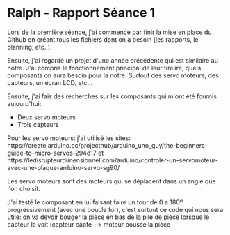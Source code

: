 <h1>Ralph - Rapport Séance 1</h1>	

<p> Lors de la première séance, j'ai commencé par finir la mise en place du Github en créant tous les fichiers dont on a besoin (les rapports, le planning, etc..). </p>
<p> Ensuite, j'ai regardé un projet d'une année précédente qui est similaire au notre. J'ai compris le fonctionnement principal de leur tirelire, quels composants on aura besoin pour la notre. Surtout des servo moteurs, des capteurs, un écran LCD, etc... </p> 
<p> Ensuite, j'ai fais des recherches sur les composants qui m'ont été fournis aujourd'hui: </p>
   <ul>
    <li>Deux servo moteurs</li>
    <li>Trois capteurs</li>
   </ul>
   
<p> Pour les servo moteurs: j'ai utilisé les sites: https://create.arduino.cc/projecthub/arduino_uno_guy/the-beginners-guide-to-micro-servos-294d17 et https://ledisrupteurdimensionnel.com/arduino/controler-un-servomoteur-avec-une-plaque-arduino-servo-sg90/ </p> 
<p> Les servo moteurs sont des moteurs qui se déplacent dans un angle que l'on choisit.</p>
<p> J'ai testé le composant en lui faisant faire un tour de 0 a 180º progressivement (avec une boucle for), c'est surtout ce code qui nous sera utile: on va devoir bouger la pièce en bas de la pile de pièce lorsque le capteur la voit (capteur capte --> moteur pousse la pièce </p>

<p> 

